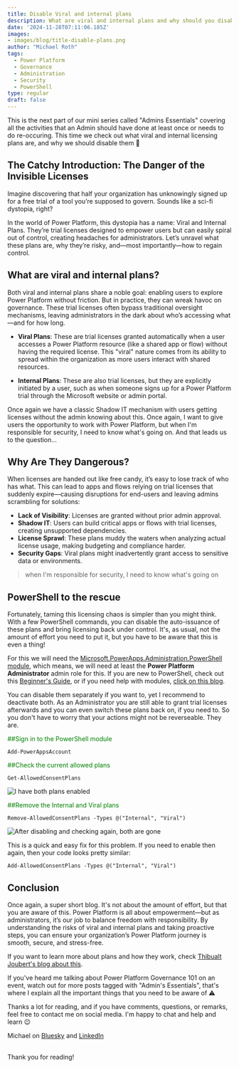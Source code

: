 ```yaml
---
title: Disable Viral and internal plans
description: What are viral and internal plans and why should you disabled them
date: '2024-11-28T07:11:06.185Z'
images: 
- images/blog/title-disable-plans.png
author: "Michael Roth"
tags:
  - Power Platform
  - Governance
  - Administration
  - Security
  - PowerShell
type: regular
draft: false
---
```


This is the next part of our mini series called "Admins Essentials" covering all the activities that an Admin should have done at least once or needs to do re-occuring. This time we check out what viral and internal licensing plans are, and why we should disable them 🙂


## The Catchy Introduction: The Danger of the Invisible Licenses

Imagine discovering that half your organization has unknowingly signed up for a free trial of a tool you’re supposed to govern. Sounds like a sci-fi dystopia, right? 

In the world of Power Platform, this dystopia has a name: Viral and Internal Plans. They’re trial licenses designed to empower users but can easily spiral out of control, creating headaches for administrators. Let’s unravel what these plans are, why they’re risky, and—most importantly—how to regain control.

## What are viral and internal plans?

Both viral and internal plans share a noble goal: enabling users to explore Power Platform without friction. But in practice, they can wreak havoc on governance. These trial licenses often bypass traditional oversight mechanisms, leaving administrators in the dark about who’s accessing what—and for how long.

- **Viral Plans**: These are trial licenses granted automatically when a user accesses a Power Platform resource (like a shared app or flow) without having the required license. This "viral" nature comes from its ability to spread within the organization as more users interact with shared resources.

- **Internal Plans**: These are also trial licenses, but they are explicitly initiated by a user, such as when someone signs up for a Power Platform trial through the Microsoft website or admin portal.



Once again we have a classic Shadow IT mechanism with users getting licenses without the admin knowing about this. Once again, I want to give users the opportunity to work with Power Platform, but when I'm responsible for security, I need to know what's going on. And that leads us to the question...

## Why Are They Dangerous?

When licenses are handed out like free candy, it’s easy to lose track of who has what. This can lead to apps and flows relying on trial licenses that suddenly expire—causing disruptions for end-users and leaving admins scrambling for solutions:

- **Lack of Visibility**: Licenses are granted without prior admin approval.
- **Shadow IT**: Users can build critical apps or flows with trial licenses, creating unsupported dependencies.
- **License Sprawl**: These plans muddy the waters when analyzing actual license usage, making budgeting and compliance harder.
- **Security Gaps**: Viral plans might inadvertently grant access to sensitive data or environments.


> when I'm responsible for security, I need to know what's going on

## PowerShell to the rescue

Fortunately, taming this licensing chaos is simpler than you might think. With a few PowerShell commands, you can disable the auto-issuance of these plans and bring licensing back under control. It's, as usual, not the amount of effort you need to put it, but you have to be aware that this is even a thing!

For this we will need the [Microsoft.PowerApps.Administration.PowerShell module](https://www.powershellgallery.com/packages/Microsoft.PowerApps.Administration.PowerShell/2.0.112), which means, we will need at least the **Power Platform Administrator** admin role for this.
If you are new to PowerShell, check out this [Beginner's Guide](https://www.michaelroth42.com/post/2024-04-10-getting-started-with-powershell/), or if you need help with modules, [click on this blog](https://www.michaelroth42.com/post/2024-04-16-ise-modules-and-roles-copy/).

You can disable them separately if you want to, yet I recommend to deactivate both. As an Administrator you are still able to grant trial licenses afterwards and you can even switch these plans back on, if you need to. So you don't have to worry that your actions might not be reverseable. They are.

<span style="color:green">##Sign in to the PowerShell module</span>
```
Add-PowerAppsAccount
```

<span style="color:green">##Check the current allowed plans</span>
```
Get-AllowedConsentPlans
```

![I have both plans enabled](/images/Disable_Plans_1.png)

<span style="color:green">##Remove the Internal and Viral plans</span>
```
Remove-AllowedConsentPlans -Types @("Internal", "Viral")
```

![After disabling and checking again, both are gone](/images/Disable_Plans_2.png)

This is a quick and easy fix for this problem. If you need to enable then again, then your code looks pretty similar:

~~~
Add-AllowedConsentPlans -Types @("Internal", "Viral")
~~~

## Conclusion

Once again, a super short blog. It's not about the amount of effort, but that you are aware of this. Power Platform is all about empowerment—but as administrators, it’s our job to balance freedom with responsibility. By understanding the risks of viral and internal plans and taking proactive steps, you can ensure your organization’s Power Platform journey is smooth, secure, and stress-free.

If you want to learn more about plans and how they work, check [Thibualt Joubert's blog about this](https://www.thijoubert.com/2021-07/Control-PowerPlatform-Access/).


If you've heard me talking about Power Platform Governance 101 on an event, watch out for more posts tagged with "Admin's Essentials", that's where I explain all the important things that you need to be aware of ⚠️

Thanks a lot for reading, and if you have comments, questions, or remarks, feel free to contact me on social media. I'm happy to chat and help and learn 😉

Michael on [Bluesky](https://bsky.app/profile/michael42.bsky.social) and [LinkedIn](https://www.linkedin.com/in/michaelroth42/)

<br> Thank you for reading!




